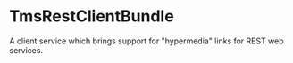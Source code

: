 TmsRestClientBundle
===================

A client service which brings support for "hypermedia" links for REST web services.
